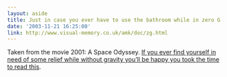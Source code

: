 ```yaml
---
layout: aside
title: Just in case you ever have to use the bathroom while in zero G
date: '2003-11-21 16:25:00'
link: http://www.visual-memory.co.uk/amk/doc/zg.html
---
```


Taken from the movie 2001: A Space Odyssey. [If you ever find yourself in need of some relief while without gravity you’ll be happy you took the time to read this](http://www.visual-memory.co.uk/amk/doc/zg.html).
